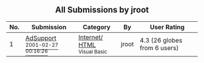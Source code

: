 ﻿<div align="center">

## All Submissions by jroot

</div>

No.  | Submission | Category | By   | User Rating
---- | ---------- | -------- | ---- | -----------
1 | [AdSupport<br /><sup>2001-02-27 00:16:26</sup>](https://github.com/Planet-Source-Code/jroot-adsupport__1-21350) | [Internet/ HTML<br /><sup>Visual Basic</sup>](../ByCategory/internet-html__1-34.md) | jroot | 4.3 (26 globes from 6 users)
